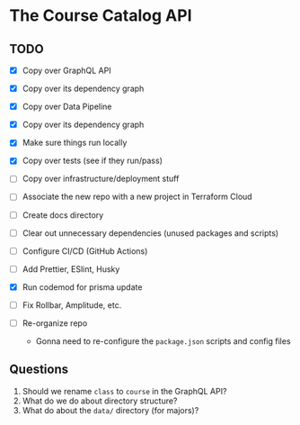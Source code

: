 # The Course Catalog API

## TODO
- [x] Copy over GraphQL API
- [x] Copy over its dependency graph
- [x] Copy over Data Pipeline
- [x] Copy over its dependency graph
- [x] Make sure things run locally
- [x] Copy over tests (see if they run/pass)
- [ ] Copy over infrastructure/deployment stuff
- [ ] Associate the new repo with a new project in Terraform Cloud
- [ ] Create docs directory

- [ ] Clear out unnecessary dependencies (unused packages and scripts)
- [ ] Configure CI/CD (GitHub Actions)
- [ ] Add Prettier, ESlint, Husky
- [x] Run codemod for prisma update
- [ ] Fix Rollbar, Amplitude, etc.
- [ ] Re-organize repo
    - Gonna need to re-configure the `package.json` scripts and config files

## Questions
1. Should we rename `class` to `course` in the GraphQL API?
2. What do we do about directory structure?
3. What do about the `data/` directory (for majors)?
